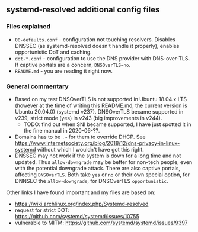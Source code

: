 ## systemd-resolved additional config files

### Files explained

* `00-defaults.conf` - configuration not touching resolvers. Disables DNSSEC (as
  systemd-resolved doesn't handle it properly), enables opportunistic DoT and
  caching.
* `dot-*.conf` - configuration to use the DNS provider with DNS-over-TLS. If
  captive portals are a concern, `DNSOverTLS=no`.
* `README.md` - you are reading it right now.

### General commentary

* Based on my test DNSOverTLS is not supported in Ubuntu 18.04.x LTS (however
  at the time of writing this README.md, the current version is Ubuntu 20.04.0)
  (systemd v237). DNSOverTLS became supported in v239, strict mode (yes) in
  v243 (big improvements in v244).
  * TODO: find out when SNI became supported, I have just spotted it in the
    fine manual in 2020-06-??.
* Domains has to be `.~` for them to override DHCP. See https://www.internetsociety.org/blog/2018/12/dns-privacy-in-linux-systemd
  without which I wouldn't have got this right.
* DNSSEC may not work if the system is down for a long time and not updated.
  Thus `allow-downgrade` may be better for non-tech people, even with the
  potential downgrade attack. There are also captive portals, affecting
  `DNSOverTLS`. Both take `yes` or `no` or their own special option,
  for DNNSEC the `allow-downgrade`, for DNSOverTLS `opportunistic`.

Other links I have found important and my files are based on:

* https://wiki.archlinux.org/index.php/Systemd-resolved
* request for strict DOT: https://github.com/systemd/systemd/issues/10755
* vulnerable to MITM: https://github.com/systemd/systemd/issues/9397
